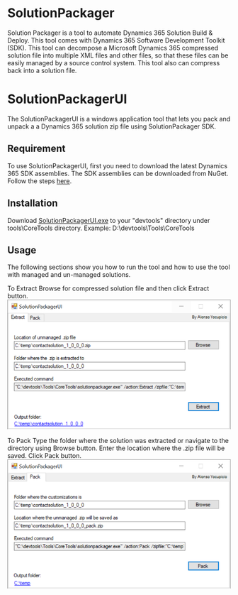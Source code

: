 # SolutionPackager
Solution Packager is a tool to automate Dynamics 365 Solution Build & Deploy. 
This tool comes with Dynamics 365 Software Development Toolkit (SDK). 
This tool can decompose a Microsoft Dynamics 365 compressed solution file into multiple XML files and other files, 
so that these files can be easily managed by a source control system. 
This tool also can compress back into a solution file.

# SolutionPackagerUI
The SolutionPackagerUI is a windows application tool that lets you pack and unpack a a Dynamics 365 solution zip file using SolutionPackager SDK.

## Requirement
To use SolutionPackagerUI, first you need to download the latest Dynamics 365 SDK assemblies. 
The SDK assemblies can be downloaded from NuGet. 
Follow the steps [here](https://docs.microsoft.com/en-us/dynamics365/customerengagement/on-premises/developer/download-tools-nuget).

## Installation
Download [SolutionPackagerUI.exe](https://raw.githubusercontent.com/yocupicio/SolutionPackagerUI/master/SolutionPackagerUI.exe) to your "devtools" directory under tools\CoreTools directory.
Example:
 D:\devtools\Tools\CoreTools
 
## Usage
The following sections show you how to run the tool and how to use the tool with managed and un-managed solutions.

To Extract
Browse for compressed solution file and then click Extract button.
 ![extract](https://raw.githubusercontent.com/yocupicio/SolutionPackagerUI/master/images/extract.png)

To Pack
Type the folder where the solution was extracted or navigate to the directory using Browse button.
Enter the location where the .zip file will be saved.
Click Pack button.
 ![pack](https://raw.githubusercontent.com/yocupicio/SolutionPackagerUI/master/images/pack.png)
